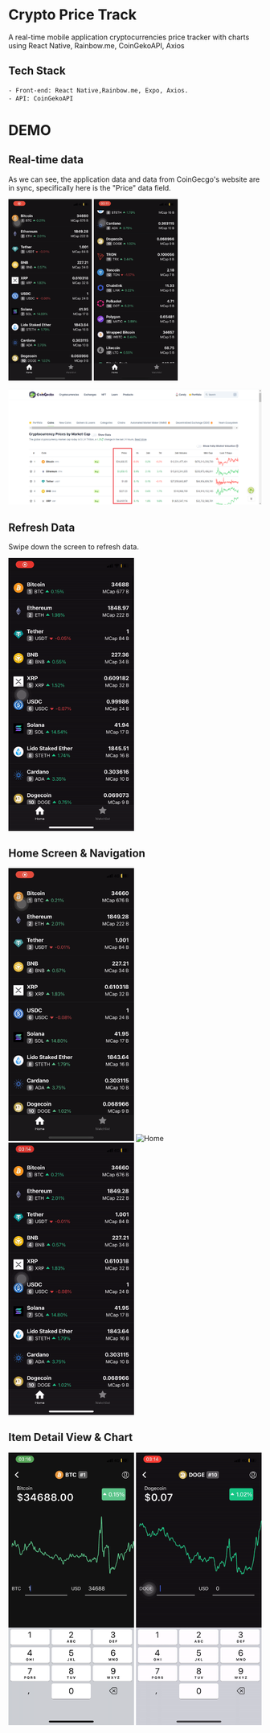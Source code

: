 # Crypto Price Track
A real-time mobile application cryptocurrencies price tracker with charts using React Native, Rainbow.me, CoinGekoAPI, Axios

## Tech Stack

    - Front-end: React Native,Rainbow.me, Expo, Axios.
	- API: CoinGekoAPI
	

# DEMO
## Real-time data

As we can see, the application data and data from CoinGecgo's website are in sync, specifically here is the "Price" data field.
<p float="left">
<img src="https://github.com/thanh-nt25/Crypto-Price-Tracker/blob/master/src/demo/home-pic.PNG" width=33%/>
<img src="https://github.com/thanh-nt25/Crypto-Price-Tracker/blob/master/src/demo/home-pic2.PNG" width=33%/>
</p>
<img src="https://github.com/thanh-nt25/Crypto-Price-Tracker/blob/master/src/demo/home-web.png">

## Refresh Data

Swipe down the screen to refresh data.

<img src="https://github.com/thanh-nt25/Crypto-Price-Tracker/blob/master/src/demo/reload-video.gif" title="ref" width="250"/>

## Home Screen & Navigation

<p float="left">
	<img src="https://github.com/thanh-nt25/Crypto-Price-Tracker/blob/master/src/demo/home-pic.PNG" title="Home" width="250"/>
	<img src="https://github.com/thanh-nt25/Crypto-Price-Tracker/blob/master/src/demo/home-video.gif" title="Home" width="250"/>
	<img src="https://github.com/thanh-nt25/Crypto-Price-Tracker/blob/master/src/demo/navi.gif" title="Home" width="250"/>
</p>

## Item Detail View & Chart

<p float="left">
	<img src="https://github.com/thanh-nt25/Crypto-Price-Tracker/blob/master/src/demo/detail-pic.PNG" title="Home" width="250"/>
	<img src="https://github.com/thanh-nt25/Crypto-Price-Tracker/blob/master/src/demo/detail-video.gif" title="Home" width="250"/>
</p>
